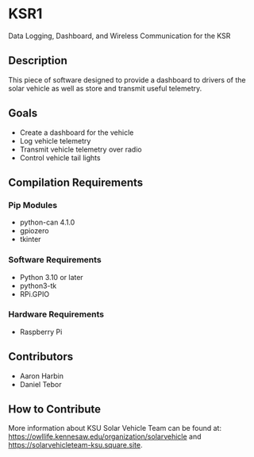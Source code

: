 # KSR1
Data Logging, Dashboard, and Wireless Communication for the KSR 

## Description
This piece of software designed to provide a dashboard to drivers of the solar vehicle as well as store and transmit useful telemetry.

## Goals
* Create a dashboard for the vehicle
* Log vehicle telemetry
* Transmit vehicle telemetry over radio
* Control vehicle tail lights

## Compilation Requirements
### Pip Modules
* python-can 4.1.0
* gpiozero
* tkinter

### Software Requirements
* Python 3.10 or later
* python3-tk
* RPi.GPIO

### Hardware Requirements
* Raspberry Pi

## Contributors
* Aaron Harbin
* Daniel Tebor

## How to Contribute
More information about KSU Solar Vehicle Team can be found at: https://owllife.kennesaw.edu/organization/solarvehicle and https://solarvehicleteam-ksu.square.site.
